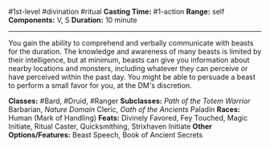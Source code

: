 #1st-level #divination #ritual
**Casting Time:** #1-action
**Range:** self
**Components:** V, S
**Duration:** 10 minute

---

You gain the ability to comprehend and verbally communicate with beasts for the duration. The knowledge and awareness of many beasts is limited by their intelligence, but at minimum, beasts can give you information about nearby locations and monsters, including whatever they can perceive or have perceived within the past day. You might be able to persuade a beast to perform a small favor for you, at the DM's discretion.


**Classes:** #Bard, #Druid, #Ranger
**Subclasses:** *Path of the Totem Warrior* Barbarian, *Nature Domain* Cleric, *Oath of the Ancients* Paladin
**Races:** Human (Mark of Handling)
**Feats:** Divinely Favored, Fey Touched, Magic Initiate, Ritual Caster, Quicksmithing, Strixhaven Initiate
**Other Options/Features:** Beast Speech, Book of Ancient Secrets

